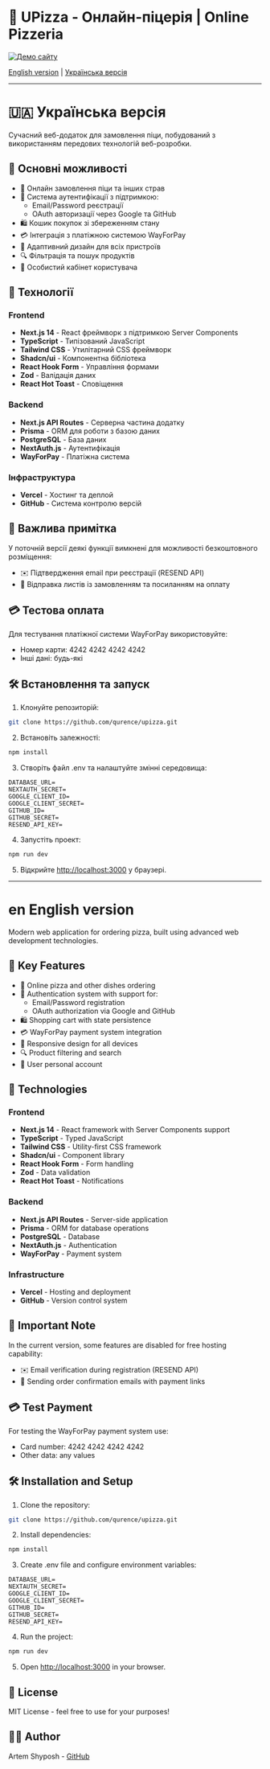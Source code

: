 # 🍕 UPizza - Онлайн-піцерія | Online Pizzeria

[![Демо сайту](https://img.shields.io/badge/demo-website-green)](https://u-pizza.vercel.app/)

[English version](#english) | [Українська версія](#ukrainian)

---

<a id="ukrainian"></a>
# 🇺🇦 Українська версія

Сучасний веб-додаток для замовлення піци, побудований з використанням передових технологій веб-розробки.

## 🌟 Основні можливості

- 🛒 Онлайн замовлення піци та інших страв
- 👤 Система аутентифікації з підтримкою:
  - Email/Password реєстрації
  - OAuth авторизації через Google та GitHub
- 🛍️ Кошик покупок зі збереженням стану
- 💳 Інтеграція з платіжною системою WayForPay
- 📱 Адаптивний дизайн для всіх пристроїв
- 🔍 Фільтрація та пошук продуктів
- 👥 Особистий кабінет користувача

## 🚀 Технології

### Frontend
- **Next.js 14** - React фреймворк з підтримкою Server Components
- **TypeScript** - Типізований JavaScript
- **Tailwind CSS** - Утилітарний CSS фреймворк
- **Shadcn/ui** - Компонентна бібліотека
- **React Hook Form** - Управління формами
- **Zod** - Валідація даних
- **React Hot Toast** - Сповіщення

### Backend
- **Next.js API Routes** - Серверна частина додатку
- **Prisma** - ORM для роботи з базою даних
- **PostgreSQL** - База даних
- **NextAuth.js** - Аутентифікація
- **WayForPay** - Платіжна система

### Інфраструктура
- **Vercel** - Хостинг та деплой
- **GitHub** - Система контролю версій

## 🚨 Важлива примітка

У поточній версії деякі функції вимкнені для можливості безкоштовного розміщення:

- ✉️ Підтвердження email при реєстрації (RESEND API)
- 📧 Відправка листів із замовленням та посиланням на оплату

## 💳 Тестова оплата

Для тестування платіжної системи WayForPay використовуйте:
- Номер карти: 4242 4242 4242 4242
- Інші дані: будь-які

## 🛠️ Встановлення та запуск

1. Клонуйте репозиторій:
```bash
git clone https://github.com/qurence/upizza.git
```

2. Встановіть залежності:
```bash
npm install
```

3. Створіть файл .env та налаштуйте змінні середовища:
```env
DATABASE_URL=
NEXTAUTH_SECRET=
GOOGLE_CLIENT_ID=
GOOGLE_CLIENT_SECRET=
GITHUB_ID=
GITHUB_SECRET=
RESEND_API_KEY=
```

4. Запустіть проект:
```bash
npm run dev
```

5. Відкрийте [http://localhost:3000](http://localhost:3000) у браузері.

---

<a id="english"></a>
# en English version

Modern web application for ordering pizza, built using advanced web development technologies.

## 🌟 Key Features

- 🛒 Online pizza and other dishes ordering
- 👤 Authentication system with support for:
  - Email/Password registration
  - OAuth authorization via Google and GitHub
- 🛍️ Shopping cart with state persistence
- 💳 WayForPay payment system integration
- 📱 Responsive design for all devices
- 🔍 Product filtering and search
- 👥 User personal account

## 🚀 Technologies

### Frontend
- **Next.js 14** - React framework with Server Components support
- **TypeScript** - Typed JavaScript
- **Tailwind CSS** - Utility-first CSS framework
- **Shadcn/ui** - Component library
- **React Hook Form** - Form handling
- **Zod** - Data validation
- **React Hot Toast** - Notifications

### Backend
- **Next.js API Routes** - Server-side application
- **Prisma** - ORM for database operations
- **PostgreSQL** - Database
- **NextAuth.js** - Authentication
- **WayForPay** - Payment system

### Infrastructure
- **Vercel** - Hosting and deployment
- **GitHub** - Version control system

## 🚨 Important Note

In the current version, some features are disabled for free hosting capability:

- ✉️ Email verification during registration (RESEND API)
- 📧 Sending order confirmation emails with payment links

## 💳 Test Payment

For testing the WayForPay payment system use:
- Card number: 4242 4242 4242 4242
- Other data: any values

## 🛠️ Installation and Setup

1. Clone the repository:
```bash
git clone https://github.com/qurence/upizza.git
```

2. Install dependencies:
```bash
npm install
```

3. Create .env file and configure environment variables:
```env
DATABASE_URL=
NEXTAUTH_SECRET=
GOOGLE_CLIENT_ID=
GOOGLE_CLIENT_SECRET=
GITHUB_ID=
GITHUB_SECRET=
RESEND_API_KEY=
```

4. Run the project:
```bash
npm run dev
```

5. Open [http://localhost:3000](http://localhost:3000) in your browser.

## 📝 License

MIT License - feel free to use for your purposes!

## 👨‍💻 Author

Artem Shyposh - [GitHub](https://github.com/qurence)
